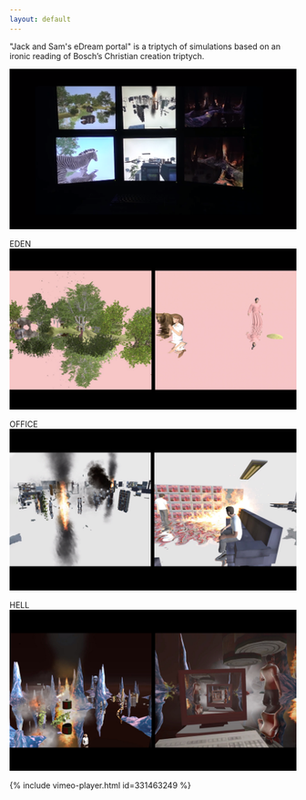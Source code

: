 ```yaml
---
layout: default
---
```


"Jack and Sam's eDream portal" is a triptych of simulations based on an ironic reading of Bosch’s Christian creation triptych. 


![](/assets/thesis/5.png)

EDEN
![](/assets/thesis/3.jpg)

OFFICE
![](/assets/thesis/4.jpg)

HELL
![](/assets/thesis/2.jpg)


{% include vimeo-player.html id=331463249 %}